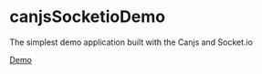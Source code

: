 canjsSocketioDemo
=================

The simplest demo application built with the Canjs and Socket.io

[Demo](http://demo.antongolub.ru:8000/)
